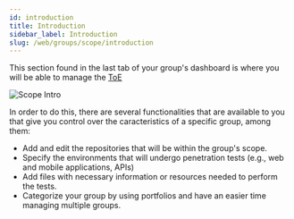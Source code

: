 ```yaml
---
id: introduction
title: Introduction
sidebar_label: Introduction
slug: /web/groups/scope/introduction
---
```


This section found in the last tab of your group's dashboard is where you will be able
to manage the [ToE](/web/glossary/#toe "Target of Evaluation")

![Scope Intro](/img/web/groups/scope/scope_introduction.png)

In order to do this, there are several functionalities that are available to you that
give you control over the caracteristics of a specific group, among them:

- Add and edit the repositories that will be within the group's scope.
- Specify the environments that will undergo penetration tests (e.g., web and mobile
applications, APIs)
- Add files with necessary information or resources needed to perform the tests.
- Categorize your group by using portfolios and have an easier time managing multiple
groups.